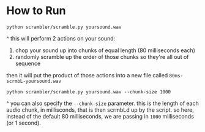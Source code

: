 # How to Run

	python scrambler/scramble.py yoursound.wav
^ this will perform 2 actions on your sound:

1) chop your sound up into chunks of equal length (80 milliseconds each)
2) randomly scramble up the order of those chunks so they're all out of sequence

then it will put the product of those actions into a new file called `80ms-scrmbL-yoursound.wav`

	python scrambler/scramble.py yoursound.wav --chunk-size 1000
^ you can also specify the `--chunk-size` parameter.
this is the length of each audio chunk, in millisconds, that is then scrmbLd up by the script.
so here, instead of the default 80 milliseconds, we are passing in `1000` milliseconds (or 1 second).
